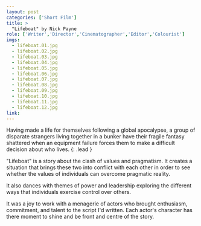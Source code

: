 ```yaml
---
layout: post
categories: ['Short Film']
title: >
  "Lifeboat" by Nick Payne
role: ['Writer','Director','Cinematographer','Editor','Colourist']
imgs: 
  - lifeboat.01.jpg
  - lifeboat.02.jpg
  - lifeboat.03.jpg
  - lifeboat.04.jpg
  - lifeboat.05.jpg
  - lifeboat.06.jpg
  - lifeboat.07.jpg
  - lifeboat.08.jpg
  - lifeboat.09.jpg
  - lifeboat.10.jpg
  - lifeboat.11.jpg
  - lifeboat.12.jpg
link: 
---
```


Having made a life for themselves following a global apocalypse, a group of disparate strangers living together in a bunker have their fragile fantasy shattered when an equipment failure forces them to make a difficult decision about who lives.
{: .lead }

"Lifeboat" is a story about the clash of values and pragmatism. It creates a situation that brings these two into conflict with each other in order to see whether the values of individuals can overcome pragmatic reality.

It also dances with themes of power and leadership exploring the different ways that individuals exercise control over others.

It was a joy to work with a menagerie of actors who brought enthusiasm, commitment, and talent to the script I'd written. Each actor's character has there moment to shine and be front and centre of the story.
